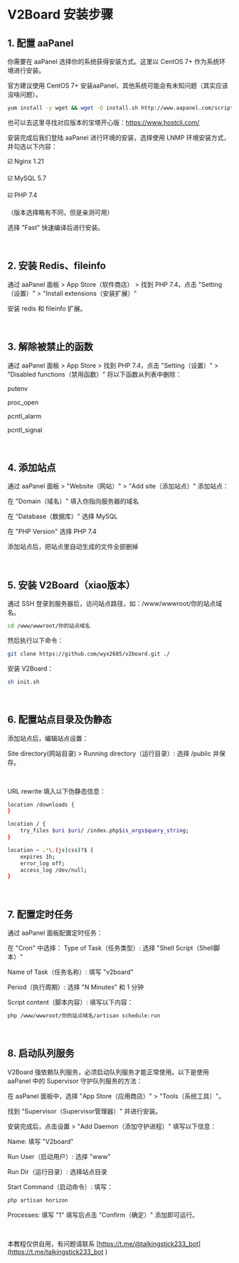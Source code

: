 # V2Board 安装步骤

## 1. 配置 aaPanel

你需要在 aaPanel 选择你的系统获得安装方式。这里以 CentOS 7+ 作为系统环境进行安装。

官方建议使用 CentOS 7+ 安装aaPanel，其他系统可能会有未知问题（其实应该没啥问题）。

```bash
yum install -y wget && wget -O install.sh http://www.aapanel.com/script/install_6.0_en.sh && bash install.sh
```
也可以去这里寻找对应版本的宝塔开心版：https://www.hostcli.com/

安装完成后我们登陆 aaPanel 进行环境的安装，选择使用 LNMP 环境安装方式，并勾选以下内容：

☑️ Nginx 1.21

☑️ MySQL 5.7

☑️ PHP 7.4

（版本选择略有不同，但是亲测可用）

选择 "Fast" 快速编译后进行安装。

<br>

## 2. 安装 Redis、fileinfo
通过 aaPanel 面板 > App Store（软件商店） > 找到 PHP 7.4，点击 "Setting（设置）" > "Install extensions（安装扩展）"

安装 redis 和 fileinfo 扩展。

<br>

## 3. 解除被禁止的函数
通过 aaPanel 面板 > App Store > 找到 PHP 7.4，点击 "Setting（设置）" > "Disabled functions（禁用函数）" 将以下函数从列表中删除：

putenv

proc_open

pcntl_alarm

pcntl_signal


<br>

## 4. 添加站点
通过 aaPanel 面板 > "Website（网站）" > "Add site（添加站点）" 添加站点：

在 "Domain（域名）" 填入你指向服务器的域名

在 "Database（数据库）" 选择 MySQL

在 "PHP Version" 选择 PHP 7.4

添加站点后，把站点里自动生成的文件全部删掉


<br>

## 5. 安装 V2Board（xiao版本）
通过 SSH 登录到服务器后，访问站点路径，如：/www/wwwroot/你的站点域名。
```bash
cd /www/wwwroot/你的站点域名
```

然后执行以下命令：
```bash
git clone https://github.com/wyx2685/v2board.git ./
```

安装 V2Board：

```bash
sh init.sh
```

<br>

## 6. 配置站点目录及伪静态
添加站点后，编辑站点设置：

Site directory(网站目录) > Running directory（运行目录）: 选择 /public 并保存。

<br>

URL rewrite 填入以下伪静态信息：
```bash
location /downloads {
}

location / {  
    try_files $uri $uri/ /index.php$is_args$query_string;  
}

location ~ .*\.(js|css)?$ {
    expires 1h;
    error_log off;
    access_log /dev/null; 
}

```

<br>

## 7. 配置定时任务
通过 aaPanel 面板配置定时任务：

在 "Cron" 中选择：
Type of Task（任务类型）: 选择 "Shell Script（Shell脚本）"

Name of Task（任务名称）: 填写 "v2board"

Period（执行周期）: 选择 "N Minutes" 和 1 分钟

Script content（脚本内容）: 填写以下内容：

```bash
php /www/wwwroot/你的站点域名/artisan schedule:run
```

<br>

## 8. 启动队列服务
V2Board 强依赖队列服务，必须启动队列服务才能正常使用。以下是使用 aaPanel 中的 Supervisor 守护队列服务的方法：

在 aaPanel 面板中，选择 "App Store（应用商店）" > "Tools（系统工具）"。

找到 "Supervisor（Supervisor管理器）" 并进行安装。

安装完成后，点击设置 > "Add Daemon（添加守护进程）" 填写以下信息：

Name: 填写 "V2board"

Run User（启动用户）: 选择 "www"

Run Dir（运行目录）: 选择站点目录

Start Command（启动命令）: 填写：


```bash
php artisan horizon
```

Processes: 填写 "1"
填写后点击 "Confirm（确定）" 添加即可运行。

<br>

本教程仅供自用，有问题请联系 [https://t.me/@talkingstick233_bot](https://t.me/talkingstick233_bot
)


